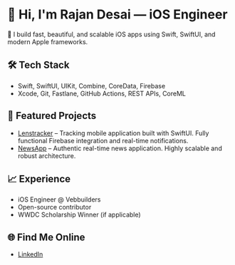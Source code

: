 # 👋 Hi, I'm Rajan Desai — iOS Engineer

🚀 I build fast, beautiful, and scalable iOS apps using Swift, SwiftUI, and modern Apple frameworks.

## 🛠 Tech Stack
- Swift, SwiftUI, UIKit, Combine, CoreData, Firebase
- Xcode, Git, Fastlane, GitHub Actions, REST APIs, CoreML

## 📱 Featured Projects
- [Lenstracker](https://github.com/RJIOSDEV/Lenstracker) – Tracking mobile application built with SwiftUI. Fully functional Firebase integration and real-time notifications.
- [NewsApp](https://github.com/RJIOSDEV/NewsApp) – Authentic real-time news application. Highly scalable and robust architecture.

## 📈 Experience
- iOS Engineer @ Vebbuilders
- Open-source contributor
- WWDC Scholarship Winner (if applicable)

## 🌐 Find Me Online
- [LinkedIn](https://www.linkedin.com/in/rajan-desai-ios)

